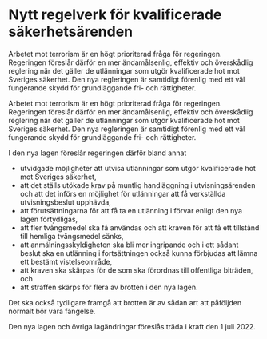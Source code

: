 # Nytt regelverk för kvalificerade säkerhetsärenden

Arbetet mot terrorism är en högt prioriterad fråga för regeringen. Regeringen föreslår därför en mer ändamålsenlig, effektiv och överskådlig reglering när det gäller de utlänningar som utgör kvalificerade hot mot Sveriges säkerhet. Den nya regleringen är samtidigt förenlig med ett väl fungerande skydd för grundläggande fri- och rättigheter.

Arbetet mot terrorism är en högt prioriterad fråga för regeringen. Regeringen föreslår därför en mer ändamålsenlig, effektiv och överskådlig reglering när det gäller de utlänningar som utgör kvalificerade hot mot Sveriges säkerhet. Den nya regleringen är samtidigt förenlig med ett väl fungerande skydd för grundläggande fri- och rättigheter.

I den nya lagen föreslår regeringen därför bland annat

* utvidgade möjligheter att utvisa utlänningar som utgör kvalificerade
hot mot Sveriges säkerhet,
* att det ställs utökade krav på muntlig handläggning i utvisningsärenden och att det införs en möjlighet för utlänningar att få verkställda utvisningsbeslut upphävda,
* att förutsättningarna för att få ta en utlänning i förvar enligt den nya lagen förtydligas,
* att fler tvångsmedel ska få användas och att kraven för att få ett tillstånd till hemliga tvångsmedel sänks,
* att anmälningsskyldigheten ska bli mer ingripande och i ett sådant beslut ska en utlänning i fortsättningen också kunna förbjudas att lämna ett bestämt vistelseområde,
* att kraven ska skärpas för de som ska förordnas till offentliga biträden, och
* att straffen skärps för flera av brotten i den nya lagen.

Det ska också tydligare framgå att brotten är av sådan art att påföljden
normalt bör vara fängelse.

Den nya lagen och övriga lagändringar föreslås träda i kraft den 1 juli
2022.
